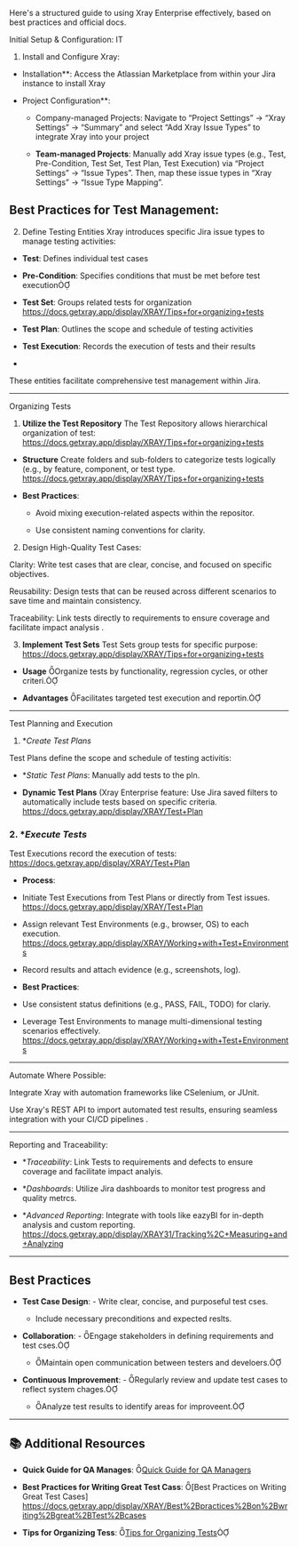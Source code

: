 Here's a structured guide to using Xray Enterprise effectively, based on best practices and official docs.



Initial Setup & Configuration: IT

1. Install and Configure Xray:

- Installation**: Access the Atlassian Marketplace from within your Jira instance to install Xray 

- Project Configuration**:
  - Company-managed Projects: Navigate to “Project Settings” → “Xray Settings” → “Summary” and select “Add Xray Issue Types” to integrate Xray into your project 

  - **Team-managed Projects**: Manually add Xray issue types (e.g., Test, Pre-Condition, Test Set, Test Plan, Test Execution) via “Project Settings” → “Issue Types”. Then, map these issue types in “Xray Settings” → “Issue Type Mapping”. 


Best Practices for Test Management:
------------------------------------
    
2. Define Testing Entities
Xray introduces specific Jira issue types to manage testing activities: 

- **Test**: Defines individual test cases

- **Pre-Condition**: Specifies conditions that must be met before test execution

- **Test Set**: Groups related tests for organization
  https://docs.getxray.app/display/XRAY/Tips+for+organizing+tests

- **Test Plan**: Outlines the scope and schedule of testing activities

- **Test Execution**: Records the execution of tests and their results
- 
These entities facilitate comprehensive test management within Jira.

---

 Organizing Tests

1. **Utilize the Test Repository**
The Test Repository allows hierarchical organization of test: https://docs.getxray.app/display/XRAY/Tips+for+organizing+tests

- **Structure** Create folders and sub-folders to categorize tests logically (e.g., by feature, component, or test type. https://docs.getxray.app/display/XRAY/Tips+for+organizing+tests

- **Best Practices**:
   - Avoid mixing execution-related aspects within the repositor.

   - Use consistent naming conventions for clarity.
 
2. Design High-Quality Test Cases:
   
Clarity: Write test cases that are clear, concise, and focused on specific objectives.

Reusability: Design tests that can be reused across different scenarios to save time and maintain consistency.

Traceability: Link tests directly to requirements to ensure coverage and facilitate impact analysis .

3. **Implement Test Sets**
Test Sets group tests for specific purpose: https://docs.getxray.app/display/XRAY/Tips+for+organizing+tests

- **Usage** Organize tests by functionality, regression cycles, or other criteri.

- **Advantages** Facilitates targeted test execution and reportin.

---

Test Planning and Execution

 1. **Create Test Plans*

Test Plans define the scope and schedule of testing activitis:

- **Static Test Plans*: Manually add tests to the pln.

- **Dynamic Test Plans** (Xray Enterprise feature: Use Jira saved filters to automatically include tests based on specific criteria. https://docs.getxray.app/display/XRAY/Test+Plan

### 2. **Execute Tests*

Test Executions record the execution of tests: https://docs.getxray.app/display/XRAY/Test+Plan

- **Process**:
 - Initiate Test Executions from Test Plans or directly from Test issues.
   https://docs.getxray.app/display/XRAY/Test+Plan

 - Assign relevant Test Environments (e.g., browser, OS) to each execution.
   https://docs.getxray.app/display/XRAY/Working+with+Test+Environments

 - Record results and attach evidence (e.g., screenshots, log).

- **Best Practices**:
 - Use consistent status definitions (e.g., PASS, FAIL, TODO) for clariy.

 - Leverage Test Environments to manage multi-dimensional testing scenarios effectively. https://docs.getxray.app/display/XRAY/Working+with+Test+Environments

---

Automate Where Possible:

Integrate Xray with automation frameworks like CSelenium, or JUnit.

Use Xray's REST API to import automated test results, ensuring seamless integration with your CI/CD pipelines .

---

Reporting and Traceability:

- **Traceability*: Link Tests to requirements and defects to ensure coverage and facilitate impact analyis.

- **Dashboards*: Utilize Jira dashboards to monitor test progress and quality metrcs.

- **Advanced Reporting*: Integrate with tools like eazyBI for in-depth analysis and custom reporting.
  https://docs.getxray.app/display/XRAY31/Tracking%2C+Measuring+and+Analyzing

---

## Best Practices

- **Test Case Design**:  - Write clear, concise, and purposeful test cses.
  - Include necessary preconditions and expected reslts.

- **Collaboration**:  - Engage stakeholders in defining requirements and test cses.
  - Maintain open communication between testers and develoers.

- **Continuous Improvement**:  - Regularly review and update test cases to reflect system chages.
  - Analyze test results to identify areas for improveent.

---

## 📚 Additional Resources

- **Quick Guide for QA Manages**: [Quick Guide for QA Managers](https://docs.getxray.app/display/XRAY/Quick%2BGuide%2Bfor%2BQA%2BManagers) 

- **Best Practices for Writing Great Test Cass**: [Best Practices on Writing Great Test Cases]
  https://docs.getxray.app/display/XRAY/Best%2Bpractices%2Bon%2Bwriting%2Bgreat%2BTest%2Bcases

- **Tips for Organizing Tess**: [Tips for Organizing Tests](https://docs.getxray.app/display/XRAY/Tips%2Bfor%2Borganizing%2Best)




